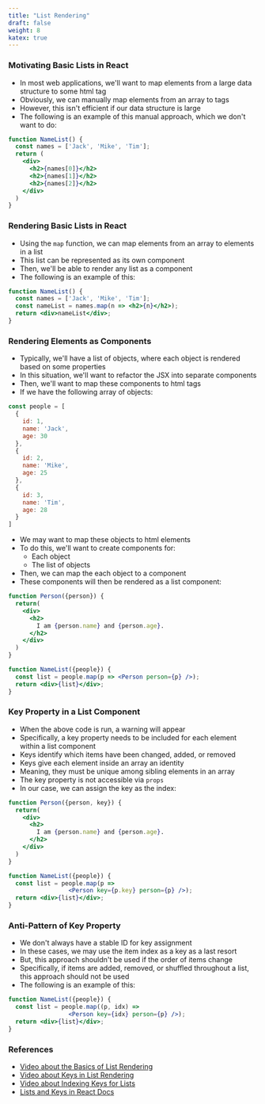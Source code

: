 ```yaml
---
title: "List Rendering"
draft: false
weight: 8
katex: true
---
```


### Motivating Basic Lists in React
- In most web applications, we'll want to map elements from a large data structure to some html tag
- Obviously, we can manually map elements from an array to tags
- However, this isn't efficient if our data structure is large
- The following is an example of this manual approach, which we don't want to do:

```jsx
function NameList() {
  const names = ['Jack', 'Mike', 'Tim'];
  return (
    <div>
      <h2>{names[0]}</h2>
      <h2>{names[1]}</h2>
      <h2>{names[2]}</h2>
    </div>
  )
}
```

### Rendering Basic Lists in React
- Using the `map` function, we can map elements from an array to elements in a list
- This list can be represented as its own component
- Then, we'll be able to render any list as a component
- The following is an example of this:

```jsx
function NameList() {
  const names = ['Jack', 'Mike', 'Tim'];
  const nameList = names.map(n => <h2>{n}</h2>);
  return <div>nameList</div>;
}
```

### Rendering Elements as Components
- Typically, we'll have a list of objects, where each object is rendered based on some properties
- In this situation, we'll want to refactor the JSX into separate components
- Then, we'll want to map these components to html tags
- If we have the following array of objects:

```jsx
const people = [
  {
    id: 1,
    name: 'Jack',
    age: 30
  },
  {
    id: 2,
    name: 'Mike',
    age: 25
  },
  {
    id: 3,
    name: 'Tim',
    age: 28
  }
]
```

- We may want to map these objects to html elements
- To do this, we'll want to create components for:
	- Each object
	- The list of objects
- Then, we can map the each object to a component
- These components will then be rendered as a list component:

```jsx
function Person({person}) {
  return(
    <div>
      <h2>
        I am {person.name} and {person.age}.
      </h2>
    </div>
  )
}

function NameList({people}) {
  const list = people.map(p => <Person person={p} />);
  return <div>{list}</div>;
}
```

### Key Property in a List Component
- When the above code is run, a warning will appear
- Specifically, a key property needs to be included for each element within a list component
- Keys identify which items have been changed, added, or removed
- Keys give each element inside an array an identity
- Meaning, they must be unique among sibling elements in an array
- The key property is not accessible via `props`
- In our case, we can assign the key as the index:

```jsx
function Person({person, key}) {
  return(
    <div>
      <h2>
        I am {person.name} and {person.age}.
      </h2>
    </div>
  )
}

function NameList({people}) {
  const list = people.map(p => 
                 <Person key={p.key} person={p} />);
  return <div>{list}</div>;
}
```

### Anti-Pattern of Key Property
- We don't always have a stable ID for key assignment
- In these cases, we may use the item index as a key as a last resort
- But, this approach shouldn't be used if the order of items change
- Specifically, if items are added, removed, or shuffled throughout a list, this approach should not be used
- The following is an example of this:

```jsx
function NameList({people}) {
  const list = people.map((p, idx) => 
                 <Person key={idx} person={p} />);
  return <div>{list}</div>;
}
```

### References
- [Video about the Basics of List Rendering](https://www.youtube.com/watch?v=5s8Ol9uw-yM&list=PLC3y8-rFHvwgg3vaYJgHGnModB54rxOk3&index=17)
- [Video about Keys in List Rendering](https://www.youtube.com/watch?v=0sasRxl35_8&list=PLC3y8-rFHvwgg3vaYJgHGnModB54rxOk3&index=18)
- [Video about Indexing Keys for Lists](https://www.youtube.com/watch?v=xlPxnc5uUPQ&list=PLC3y8-rFHvwgg3vaYJgHGnModB54rxOk3&index=19)
- [Lists and Keys in React Docs](https://reactjs.org/docs/lists-and-keys.html)

